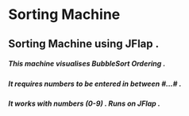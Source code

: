 # Sorting Machine
## Sorting Machine using JFlap .
##### This machine visualises BubbleSort Ordering . 
##### It requires numbers to be entered in between #...# . 
##### It works with numbers (0-9) . Runs on JFlap .
